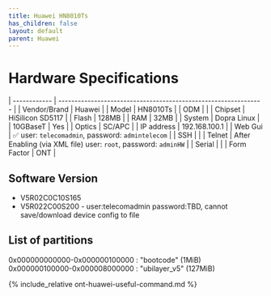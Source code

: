 ```yaml
---
title: Huawei HN8010Ts
has_children: false
layout: default
parent: Huawei
---
```


# Hardware Specifications

| ------------ | --------------------------------------------------------------- |
| Vendor/Brand | Huawei                                                          |
| Model        | HN8010Ts                                                        |
| ODM          |                                                                 |
| Chipset      | HiSilicon SD5117                                                |
| Flash        | 128MB                                                           |
| RAM          | 32MB                                                            |
| System       | Dopra Linux                                                     |
| 10GBaseT     | Yes                                                             |
| Optics       | SC/APC                                                          |
| IP address   | 192.168.100.1                                                   |
| Web Gui      | ✅ user: `telecomadmin`, password: `admintelecom`               |
| SSH          |                                                                 |
| Telnet       | After Enabling (via XML file) user: `root`, password: `adminHW` |
| Serial       |                                                                 |
| Form Factor  | ONT                                                             |

## Software Version

- V5R02C0C10S165
- V5R022C00S200 - user:telecomadmin password:TBD, cannot save/download device config to file

## List of partitions

0x000000000000-0x000000100000 : "bootcode" (1MiB)  
0x000000100000-0x000008000000 : "ubilayer_v5" (127MiB)  


{% include_relative ont-huawei-useful-command.md %}
